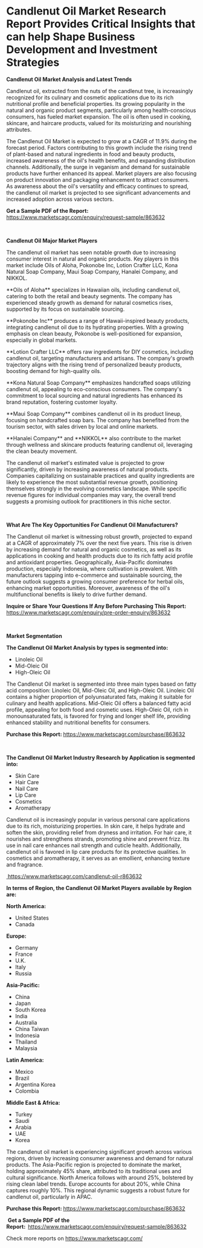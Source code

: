 <p><h1>Candlenut Oil Market Research Report Provides Critical Insights that can help Shape Business Development and Investment Strategies</h1></p><p><strong>Candlenut Oil Market Analysis and Latest Trends</strong></p>
<p><p>Candlenut oil, extracted from the nuts of the candlenut tree, is increasingly recognized for its culinary and cosmetic applications due to its rich nutritional profile and beneficial properties. Its growing popularity in the natural and organic product segments, particularly among health-conscious consumers, has fueled market expansion. The oil is often used in cooking, skincare, and haircare products, valued for its moisturizing and nourishing attributes.</p><p>The Candlenut Oil Market is expected to grow at a CAGR of 11.9% during the forecast period. Factors contributing to this growth include the rising trend of plant-based and natural ingredients in food and beauty products, increased awareness of the oil's health benefits, and expanding distribution channels. Additionally, the surge in veganism and demand for sustainable products have further enhanced its appeal. Market players are also focusing on product innovation and packaging enhancement to attract consumers. As awareness about the oil's versatility and efficacy continues to spread, the candlenut oil market is projected to see significant advancements and increased adoption across various sectors.</p></p>
<p><strong>Get a Sample PDF of the Report:&nbsp;</strong> <a href="https://www.marketscagr.com/enquiry/request-sample/863632?utm_campaign=2213&utm_medium=2&utm_source=Github&utm_content=ia&utm_term=30012025&utm_id=candlenut-oil">https://www.marketscagr.com/enquiry/request-sample/863632</a></p>
<p>&nbsp;</p>
<p><strong>Candlenut Oil Major Market Players</strong></p>
<p><p>The candlenut oil market has seen notable growth due to increasing consumer interest in natural and organic products. Key players in this market include Oils of Aloha, Pokonobe Inc, Lotion Crafter LLC, Kona Natural Soap Company, Maui Soap Company, Hanalei Company, and NIKKOL.</p><p>**Oils of Aloha** specializes in Hawaiian oils, including candlenut oil, catering to both the retail and beauty segments. The company has experienced steady growth as demand for natural cosmetics rises, supported by its focus on sustainable sourcing.</p><p>**Pokonobe Inc** produces a range of Hawaii-inspired beauty products, integrating candlenut oil due to its hydrating properties. With a growing emphasis on clean beauty, Pokonobe is well-positioned for expansion, especially in global markets.</p><p>**Lotion Crafter LLC** offers raw ingredients for DIY cosmetics, including candlenut oil, targeting manufacturers and artisans. The company's growth trajectory aligns with the rising trend of personalized beauty products, boosting demand for high-quality oils.</p><p>**Kona Natural Soap Company** emphasizes handcrafted soaps utilizing candlenut oil, appealing to eco-conscious consumers. The company's commitment to local sourcing and natural ingredients has enhanced its brand reputation, fostering customer loyalty.</p><p>**Maui Soap Company** combines candlenut oil in its product lineup, focusing on handcrafted soap bars. The company has benefited from the tourism sector, with sales driven by local and online markets.</p><p>**Hanalei Company** and **NIKKOL** also contribute to the market through wellness and skincare products featuring candlenut oil, leveraging the clean beauty movement.</p><p>The candlenut oil market's estimated value is projected to grow significantly, driven by increasing awareness of natural products. Companies capitalizing on sustainable practices and quality ingredients are likely to experience the most substantial revenue growth, positioning themselves strongly in the evolving cosmetics landscape. While specific revenue figures for individual companies may vary, the overall trend suggests a promising outlook for practitioners in this niche sector.</p></p>
<p>&nbsp;</p>
<p><strong>What Are The Key Opportunities For Candlenut Oil Manufacturers?</strong></p>
<p><p>The Candlenut oil market is witnessing robust growth, projected to expand at a CAGR of approximately 7% over the next five years. This rise is driven by increasing demand for natural and organic cosmetics, as well as its applications in cooking and health products due to its rich fatty acid profile and antioxidant properties. Geographically, Asia-Pacific dominates production, especially Indonesia, where cultivation is prevalent. With manufacturers tapping into e-commerce and sustainable sourcing, the future outlook suggests a growing consumer preference for herbal oils, enhancing market opportunities. Moreover, awareness of the oil's multifunctional benefits is likely to drive further demand.</p></p>
<p><strong>Inquire or Share Your Questions If Any Before Purchasing This Report:</strong> <a href="https://www.marketscagr.com/enquiry/pre-order-enquiry/863632?utm_campaign=2213&utm_medium=2&utm_source=Github&utm_content=ia&utm_term=30012025&utm_id=candlenut-oil">https://www.marketscagr.com/enquiry/pre-order-enquiry/863632</a></p>
<p>&nbsp;</p>
<p><strong>Market Segmentation</strong></p>
<p><strong>The Candlenut Oil Market Analysis by types is segmented into:</strong></p>
<p><ul><li>Linoleic Oil</li><li>Mid-Oleic Oil</li><li>High-Oleic Oil</li></ul></p>
<p><p>The Candlenut Oil market is segmented into three main types based on fatty acid composition: Linoleic Oil, Mid-Oleic Oil, and High-Oleic Oil. Linoleic Oil contains a higher proportion of polyunsaturated fats, making it suitable for culinary and health applications. Mid-Oleic Oil offers a balanced fatty acid profile, appealing for both food and cosmetic uses. High-Oleic Oil, rich in monounsaturated fats, is favored for frying and longer shelf life, providing enhanced stability and nutritional benefits for consumers.</p></p>
<p><strong>Purchase this Report:&nbsp;</strong><a href="https://www.marketscagr.com/purchase/863632?utm_campaign=2213&utm_medium=2&utm_source=Github&utm_content=ia&utm_term=30012025&utm_id=candlenut-oil">https://www.marketscagr.com/purchase/863632</a></p>
<p>&nbsp;</p>
<p><strong>The Candlenut Oil Market Industry Research by Application is segmented into:</strong></p>
<p><ul><li>Skin Care</li><li>Hair Care</li><li>Nail Care</li><li>Lip Care</li><li>Cosmetics</li><li>Aromatherapy</li></ul></p>
<p><p>Candlenut oil is increasingly popular in various personal care applications due to its rich, moisturizing properties. In skin care, it helps hydrate and soften the skin, providing relief from dryness and irritation. For hair care, it nourishes and strengthens strands, promoting shine and prevent frizz. Its use in nail care enhances nail strength and cuticle health. Additionally, candlenut oil is favored in lip care products for its protective qualities. In cosmetics and aromatherapy, it serves as an emollient, enhancing texture and fragrance.</p></p>
<p><a href="https://www.marketscagr.com/candlenut-oil-r863632?utm_campaign=2213&utm_medium=2&utm_source=Github&utm_content=ia&utm_term=30012025&utm_id=candlenut-oil">&nbsp;https://www.marketscagr.com/candlenut-oil-r863632</a></p>
<p><strong>In terms of Region, the Candlenut Oil Market Players available by Region are:</strong></p>
<p>
    <p> <strong> North America: </strong>
        <ul>
            <li>United States</li>
            <li>Canada</li>
        </ul>
        </p> 
    <p> <strong> Europe: </strong>
        <ul>
            <li>Germany</li>
            <li>France</li>
            <li>U.K.</li>
            <li>Italy</li>
            <li>Russia</li>
        </ul>
        </p> 
    <p> <strong> Asia-Pacific: </strong>
        <ul>
            <li>China</li>
            <li>Japan</li>
            <li>South Korea</li>
            <li>India</li>
            <li>Australia</li>
            <li>China Taiwan</li>
            <li>Indonesia</li>
            <li>Thailand</li>
            <li>Malaysia</li>
        </ul>
        </p> 
    <p> <strong> Latin America: </strong>
        <ul>
            <li>Mexico</li>
            <li>Brazil</li>
            <li>Argentina Korea</li>
            <li>Colombia</li>
        </ul>
        </p> 
    <p> <strong> Middle East & Africa: </strong>
        <ul>
            <li>Turkey</li>
            <li>Saudi</li>
            <li>Arabia</li>
            <li>UAE</li>
            <li>Korea</li>
        </ul>
    </p>
    </p>
<p><p>The candlenut oil market is experiencing significant growth across various regions, driven by increasing consumer awareness and demand for natural products. The Asia-Pacific region is projected to dominate the market, holding approximately 45% share, attributed to its traditional uses and cultural significance. North America follows with around 25%, bolstered by rising clean label trends. Europe accounts for about 20%, while China captures roughly 10%. This regional dynamic suggests a robust future for candlenut oil, particularly in APAC.</p></p>
<p><strong>Purchase this Report: </strong><a href="https://www.marketscagr.com/purchase/863632?utm_campaign=2213&utm_medium=2&utm_source=Github&utm_content=ia&utm_term=30012025&utm_id=candlenut-oil">https://www.marketscagr.com/purchase/863632</a></p>
<p>&nbsp;<strong>Get a Sample PDF of the Report:&nbsp;&nbsp;</strong><a href="https://www.marketscagr.com/enquiry/request-sample/863632?utm_campaign=2213&utm_medium=2&utm_source=Github&utm_content=ia&utm_term=30012025&utm_id=candlenut-oil">https://www.marketscagr.com/enquiry/request-sample/863632</a></p>
<p><strong></strong></p>
<p>Check more reports on <a href="https://www.marketscagr.com/?utm_campaign=2213&utm_medium=2&utm_source=Github&utm_content=ia&utm_term=30012025&utm_id=candlenut-oil">https://www.marketscagr.com/</a></p>